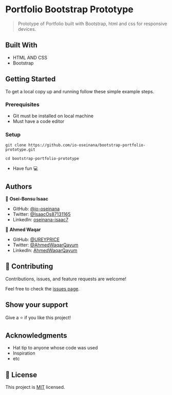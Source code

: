 # Portfolio Bootstrap Prototype

> Prototype of Portfolio built with Bootstrap, html and css for responsive devices.


## Built With

- HTML AND CSS
- Bootstrap



## Getting Started

To get a local copy up and running follow these simple example steps.

### Prerequisites
- Git must be installed on local machine
- Must have a code editor
  
### Setup

```
git clone https://github.com/io-oseinana/bootstrap-portfolio-prototype.git
```
```
cd bootstrap-portfolio-prototype
```
- Have fun 💻️

## Authors

👤 **Osei-Bonsu Isaac**

- GitHub: [@io-oseinana](https://github.com/io-oseinana)
- Twitter: [@IsaacOs87131165](https://twitter.com/IsaacOs87131165)
- LinkedIn: [oseinana-isaac7](https://www.linkedin.com/in/oseinana-isaac7)

👤 **Ahmed Waqar**

- GitHub: [@UREYPRICE](https://github.com/UREYPRICE)
- Twitter: [@AhmedWaqarQayum](https://twitter.com/AhmedWaqarQayum)
- LinkedIn: [AhmedWaqarQayum](https://www.linkedin.com/in/AhmedWaqarQayum)


## 🤝 Contributing

Contributions, issues, and feature requests are welcome!

Feel free to check the [issues page](../../issues/).

## Show your support

Give a ⭐️ if you like this project!

## Acknowledgments

- Hat tip to anyone whose code was used
- Inspiration
- etc

## 📝 License

This project is [MIT](./MIT.md) licensed.
